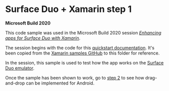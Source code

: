 # Surface Duo + Xamarin step 1

**Microsoft Build 2020**

This code sample was used in the Microsoft Build 2020 session [_Enhancing apps for Surface Duo with Xamarin_](http://aka.ms/M365sk123).

The session begins with the code for this [quickstart documentation](https://docs.microsoft.com/xamarin/get-started/quickstarts/multi-page). It's been copied from the [Xamarin samples GitHub](https://github.com/xamarin/xamarin-forms-samples/tree/master/GetStarted/Notes/MultiPage) to this folder for reference.

In the session, this sample is used to test how the app works on the [Surface Duo emulator](https://docs.microsoft.com/dual-screen/android/get-duo-sdk).

Once the sample has been shown to work, go to [step 2](../step-2/) to see how drag-and-drop can be implemented for Android.